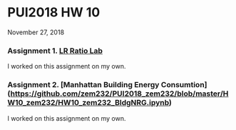 # PUI2018 HW 10 
November 27, 2018

### Assignment 1. [LR Ratio Lab](https://github.com/zem232/PUI2018_zem232/blob/master/HW10_zem232/HW10_zem232_Part1_LRTest.ipynb) 
I worked on this assignment on my own.


### Assignment 2. [Manhattan Building Energy Consumtion] (https://github.com/zem232/PUI2018_zem232/blob/master/HW10_zem232/HW10_zem232_BldgNRG.ipynb)
I worked on this assignment on my own.
